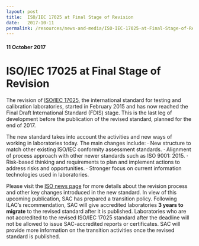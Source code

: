 ```yaml
---
layout: post
title:  ISO/IEC 17025 at Final Stage of Revision
date:   2017-10-11
permalink: /resources/news-and-media/ISO-IEC-17025-at-Final-Stage-of-Revision
---
```

#### 11 October 2017
# **ISO/IEC 17025 at Final Stage of Revision**

The revision of [ISO/IEC 17025](http://iso.cmail19.com/t/d-l-uyurdry-krjiykdu-q/), the international standard for testing and calibration laboratories, started in February 2015 and has now reached the Final Draft International Standard (FDIS) stage. This is the last leg of development before the publication of the revised standard, planned for the end of 2017.

The new standard takes into account the activities​ and new ways of working in laboratories today.
The main changes include:
 ·  New structure to match other existing ISO/IEC conformity assessment standards.
 ·  Alignment of process approach with other newer standards such as ISO 9001: 2015.
 ·  Risk-based thinking and requirements to plan and implement actions to address risks and opportunities.
 ·  Stronger focus on current information technologies used in laboratories.

Please visit the [ISO news page](http://iso.cmail19.com/t/d-l-uyurdry-krjiykdu-a/) for more details about the revision process and other key changes introduced in the new standard.
In view of this upcoming publication, SAC has prepared a transition policy. Following ILAC’s recommendation, SAC will give accredited laboratories **3 years to migrate** to the revised standard after it is published. Laboratories who are not accredited to the revised ISO/IEC 17025 standard after the deadline will not be allowed to issue SAC-accredited reports or certificates.
SAC will provide more information on the transition activities once the revised standard is published.
